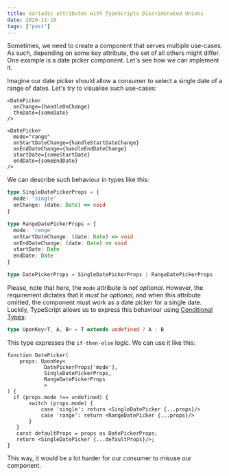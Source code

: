 ```yaml
---
title: Variadic attributes with TypeScripts Discriminated Unions
date: 2020-11-10
tags: ["post"]
---
```

Sometimes, we need to create a component that serves multiple use-cases. As such, depending on some key attribute, the set of all others might differ. One example is a date picker component. Let's see how we can implement it.
<!--///-->
Imagine our date picker should allow a consumer to select a single date of a range of dates. Let's try to visualise such use-cases:

```tsx
<DatePicker
  onChange={handleOnChange}
  theDate={someDate}
/>

<DatePicker
  mode="range"
  onStartDateChange={handleStartDateChange}
  onEndDateChange={handleEndDateChange}
  startDate={someStartDate}
  endDate={someEndDate}
/>
```

We can describe such behaviour in types like this:

```ts
type SingleDatePickerProps = {
  mode: 'single'
  onChange: (date: Date) => void
}

type RangeDatePickerProps = {
  mode: 'range'
  onStartDateChange: (date: Date) => void
  onEndDateChange: (date: Date) => void
  startDate: Date
  endDate: Date
}

type DatePickerProps = SingleDatePickerProps | RangeDatePickerProps
```

Please, note that here, the `mode` attribute is _not optional_. However, the requirement dictates that it _must be optional_, and when this attribute omitted, the component must work as a date picker for a single date. Luckily, TypeScript allows us to express this behaviour using [Conditional Types](https://www.typescriptlang.org/docs/handbook/advanced-types.html#conditional-types "TypeScript's documentation on Conditional Types"):

```ts
type UponKey<T, A, B> = T extends undefined ? A : B
```

This type expresses the `if-then-else` logic. We can use it like this:

```tsx
function DatePicker(
    props: UponKey<
            DatePickerProps['mode'],
            SingleDatePickerProps,
            RangeDatePickerProps
            >
) {
  if (props.mode !== undefined) {
       switch (props.mode) {
           case 'single': return <SingleDatePicker {...props}/>
           case 'range': return <RangeDatePicker {...props}/>
       }
   }
   const defaultProps = props as DatePickerProps;
   return <SingleDatePicker {...defaultProps}/>;
}
```

This way, it would be a lot harder for our consumer to misuse our component.